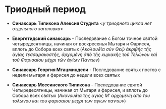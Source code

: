 
# Триодный период

- **Синаксарь Типикона Алексия Студита** <_у триодного цикла нет отдельного заголовка_>

- **Евергетидский синаксарь** - Последование с Богом точное святой четыредесятницы, начиная от воскресенья Мытаря и Фарисея, вплоть до Собора всех святых (*̓Ακολουϑία σὺν Θεῷ ἀκριβὴς τῆς ἀγίας τεσσαρακοστῆς, ἀρχομένη ἀπὸ τῆς κυριακῆς τοῦ Τελώνου καὶ τοῦ Φαρισαίου μέχρι τῶν ἁγίων Πάντων*)

- **Синаксарь Георгия Мтацминдели** - Последование святых постов с недели мытаря и фарисея до 
недели всех святых

- **Синаксарь Мессинского Типикона** - Последование святой Четыредесятницы, начиная от Мытаря и фарисея, и вплоть до Собора всех святых (*Ακονουϑια της αγιας Μʹ αρχομενη απο του τολωνου και του φαρισαιου μεχρι των αγιων παντων*)
